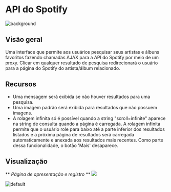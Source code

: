 #  API do Spotify

![background](https://user-images.githubusercontent.com/123118063/213928252-0d1fc303-672f-4818-9f87-c1f9a8831f52.jpg)

##  Visão geral

Uma interface que permite aos usuários pesquisar seus artistas e álbuns favoritos fazendo chamadas AJAX para a API do Spotify por meio de um proxy. Clicar em qualquer resultado de pesquisa redirecionará o usuário para a página do Spotify do artista/álbum relacionado.

##  Recursos

-    Uma mensagem será exibida se não houver resultados para uma pesquisa.
-    Uma imagem padrão será exibida para resultados que não possuem imagens.
-    A rolagem infinita só é possível quando a string "scroll=infinite" aparece na string de consulta quando a página é carregada. A rolagem infinita permite que o usuário role para baixo até a parte inferior dos resultados listados e a próxima página de resultados será carregada automaticamente e anexada aos resultados mais recentes. Como parte dessa funcionalidade, o botão 'Mais' desaparece.

##  Visualização

** _Página de apresentação e registro_ **
![](registration.gif)

![default](https://user-images.githubusercontent.com/123118063/213928299-0045fef8-2a8a-44c1-b4d1-1d2bdee2f13f.png)
